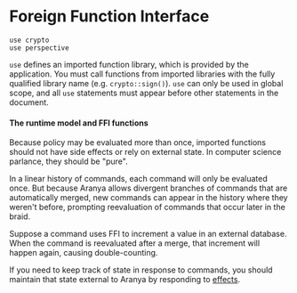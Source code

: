 # Foreign Function Interface

```
use crypto
use perspective
```

`use` defines an imported function library, which is provided by the
application. You must call functions from imported libraries with the
fully qualified library name (e.g. `crypto::sign()`). `use` can only be
used in global scope, and all `use` statements must appear before other
statements in the document.

#### The runtime model and FFI functions

Because policy may be evaluated more than once, imported functions
should not have side effects or rely on external state. In computer
science parlance, they should be "pure".

In a linear history of commands, each command will only be evaluated
once. But because Aranya allows divergent branches of commands that are
automatically merged, new commands can appear in the history where they
weren't before, prompting reevaluation of commands that occur later in
the braid.

Suppose a command uses FFI to increment a value in an external database.
When the command is reevaluated after a merge, that increment will
happen again, causing double-counting.

If you need to keep track of state in response to commands, you should
maintain that state external to Aranya by responding to
[effects](effects.md).